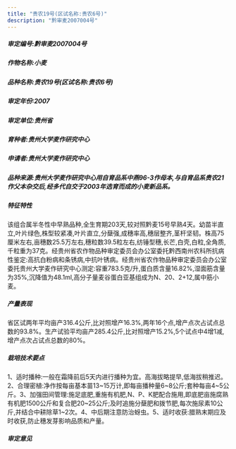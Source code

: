 ```yaml
---
title: "贵农19号(区试名称:贵农6号)"
description: "黔审麦2007004号"
---
```

##### 审定编号:黔审麦2007004号

##### 作物名称:小麦

##### 品种名称:贵农19号(区试名称:贵农6号)

##### 审定年份:2007

##### 审定单位:贵州省

##### 育种者:贵州大学麦作研究中心

##### 申请者:贵州大学麦作研究中心

##### 品种来源:贵州大学麦作研究中心用自育品系中燕96-3作母本,与自育品系贵农21作父本杂交后,经多代自交于2003年选育而成的小麦新品系。

##### 特征特性
该组合属半冬性中早熟品种,全生育期203天,较对照黔麦15号早熟4天。幼苗半直立,叶片绿色,株型较紧凑,叶片直立,分蘖强,成穗率高,穗层整齐,茎杆坚韧。株高75厘米左右,亩穗数25.5万左右,穗粒数39.5粒左右,纺锤型穗,长芒,白壳,白粒,全角质,千粒重为37克。经贵州省农作物品种审定委员会办公室委托黔西南州农科所抗病性鉴定:高抗白粉病和条锈病,中抗叶锈病。经贵州省农作物品种审定委员会办公室委托贵州大学麦作研究中心测定:容重783.5克/升,蛋白质含量16.82%,湿面筋含量为35%,沉降值为48.1ml,高分子量麦谷蛋白亚基组成为N、20、2+12,属中筋小麦。

##### 产量表现
省区试两年平均亩产316.4公斤,比对照增产16.3%,两年16个点,增产点次占试点总数的93.8%。生产试验平均亩产285.4公斤,比对照增产15.2%,5个试点中4增1减,增产点次占试点总数的80%。

##### 栽培技术要点
1、适时播种:一般在霜降前后5天内进行播种为宜。高海拔略提早,低海拔稍推迟。2、合理密植:净作按每亩基本苗13~15万计,即每亩播种量6~8公斤;套种每亩4~5公斤。3、加强田间管理:施足底肥,重施有机肥,N、P、K肥配合施用,即底肥亩施腐熟有机肥1500公斤和复合肥20~25公斤;及时追施分蘖肥和拨节肥,每次施尿素10公斤,并结合中耕除草1~2次。4、中后期注意防治蚜虫。5、适时收获:腊熟末期应及时收获,防止穗发芽影响品质和产量。

##### 审定意见

